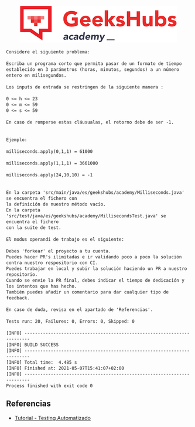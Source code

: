 <p align="center">
    <img src="https://github.com/GeeksHubsAcademy/2020-geekshubs-media/blob/master/image/logo.png" >	
</p>


    Considere el siguiente problema:

    Escriba un programa corto que permita pasar de un formato de tiempo establecido en 3 parámetros (horas, minutos, segundos) a un número entero en milisegundos.
    
    Los inputs de entrada se restringen de la siguiente manera :

	0 <= h <= 23
	0 <= m <= 59
	0 <= s <= 59
	
	En caso de romperse estas cláusualas, el retorno debe de ser -1.

	
    Ejemplo:

	milliseconds.apply(0,1,1) = 61000
    
	milliseconds.apply(1,1,1) = 3661000

	milliseconds.apply(24,10,10) = -1


    En la carpeta 'src/main/java/es/geekshubs/academy/Milliseconds.java' se encuentra el fichero con 
    la definición de nuestro método vacío.
    En la carpeta 'src/test/java/es/geekshubs/academy/MillisecondsTest.java' se encuentra el fichero
    con la suite de test.
    
    El modus operandi de trabajo es el siguiente:
    
    Debes 'forkear' el proyecto a tu cuenta.
    Puedes hacer PR's ilimitadas e ir validando poco a poco la solución contra nuestro respositorio con CI.
    Puedes trabajar en local y subir la solución haciendo un PR a nuestro repositorio.
    Cuando se envíe la PR final, debes indicar el tiempo de dedicación y los intentos que has hecho.
    También puedes añadir un comentario para dar cualquier tipo de feedback.
    
    En caso de duda, revisa en el apartado de 'Referencias'.

    Tests run: 20, Failures: 0, Errors: 0, Skipped: 0

    [INFO] ------------------------------------------------------------------------
    [INFO] BUILD SUCCESS
    [INFO] ------------------------------------------------------------------------
    [INFO] Total time:  4.485 s
    [INFO] Finished at: 2021-05-07T15:41:07+02:00
    [INFO] ------------------------------------------------------------------------
    Process finished with exit code 0



## Referencias

* [Tutorial - Testing Automatizado](https://github.com/GeeksHubsAcademy/2020-js-vanilla-testing-FFFF/blob/master/README.md)
